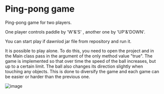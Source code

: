 # Ping-pong game

Ping-pong game for two players.

One player controls paddle by 'W'&'S' , another one by 'UP'&'DOWN'.

You can start play if dawnlod jar file from repository and run it.

It is possible to play alone. To do this, you need to open the project and in the Main class pass in the argument of the only method value "true".
The game is implemented so that over time the speed of the ball increases, but up to a certain limit. 
The ball also changes its direction slightly when touching any objects. This is done to diversify the game and each game can be easier or harder than the previous one.

![image](https://user-images.githubusercontent.com/110231380/196209967-25cc1b09-9048-401a-a429-7d50969d0f7d.png)
